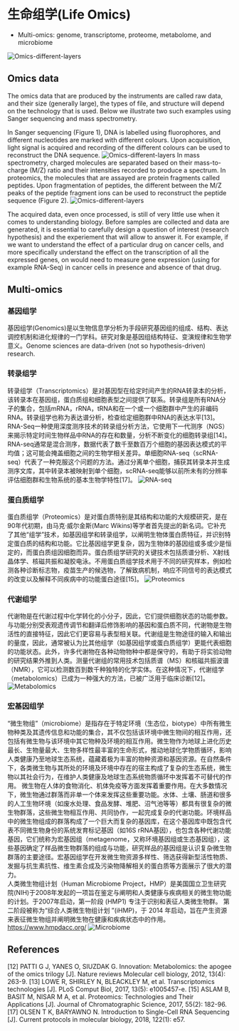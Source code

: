 # 生命组学(Life Omics) 

* Multi-omics: genome, transcriptome, proteome, metabolome, and microbiome

![Omics-different-layers](http://www.ligene.cn/images/Omics_differentLayers.gif)

## Omics data
The omics data that are produced by the instruments are called raw data, and their size (generally large), the types of file, and structure will depend on the technology that is used. Below we illustrate two such examples using Sanger sequencing and mass spectrometry.

In Sanger sequencing (Figure 1), DNA is labelled using fluorophores, and different nucleotides are marked with different colours. Upon acquisition, light signal is acquired and recording of the different colours can be used to reconstruct the DNA sequence.
![Omics-different-layers](http://www.ligene.cn/images/book/sanger-sequencing.jpg)
In mass spectrometry, charged molecules are separated based on their mass-to-charge (M/Z) ratio and their intensities recorded to produce a spectrum. In proteomics, the molecules that are assayed are protein fragments called peptides. Upon fragmentation of peptides, the different between the M/Z peaks of the peptide fragment ions can be used to reconstruct the peptide sequence (Figure 2).
![Omics-different-layers](http://www.ligene.cn/images/book/de-novo-pep-sequencing.jpg)

The acquired data, even once processed, is still of very little use when it comes to understanding biology. Before samples are collected and data are generated, it is essential to carefully design a question of interest (research hypothesis) and the experiement that will allow to answer it. For example, if we want to understand the effect of a particular drug on cancer cells, and more specifically understand the effect on the transcription of all the expressed genes, on would need to measure gene expression (using for example RNA-Seq) in cancer cells in presence and absence of that drug.

## Multi-omics
### 基因组学
基因组学(Genomics)是以生物信息学分析为手段研究基因组的组成、结构、表达调控机制和进化规律的一门学科。研究对象是基因组结构特征、变演规律和生物学意义。Genome sciences are data-driven (not so hypothesis-driven) research.

### 转录组学
转录组学（Transcriptomics）是对基因型在给定时间产生的RNA转录本的分析，该转录本在基因组，蛋白质组和细胞表型之间提供了联系。转录组是所有RNA分子的集合，包括mRNA，rRNA，tRNA和在一个或一个细胞群中产生的非编码RNA。转录组学也称为表达谱分析，检查给定细胞群中RNA的表达水平[13]。RNA-Seq一种使用深度测序技术的转录组分析方法，它使用下一代测序（NGS）来揭示特定时间生物样品中RNA的存在和数量，分析不断变化的细胞转录组[14]。
RNA-seq通常是混合测序，数据代表了数千至数百万个细胞的基因表达模式的平均值；这可能会掩盖细胞之间的生物学相关差异。单细胞RNA-seq（scRNA-seq）代表了一种克服这个问题的方法。通过分离单个细胞，捕获其转录本并生成测序文库，其中转录本被映射到单个细胞，scRNA-seq能够以前所未有的分辨率评估细胞群和生物系统的基本生物学特性[17]。
![RNA-seq](http://www.ligene.cn/images/book/scRNA-seq.png)


### 蛋白质组学
蛋白质组学（Proteomics）是对蛋白质特别是其结构和功能的大规模研究，是在90年代初期，由马克·威尔金斯(Marc Wikins)等学者首先提出的新名词。它补充了其他“组学”技术，如基因组学和转录组学，以阐明生物体蛋白质特征，并识别特定蛋白质的结构和功能。它比基因组学更复杂，因为生物体的基因组或多或少是恒定的，而蛋白质组因细胞而异。蛋白质组学研究的关键技术包括质谱分析、X射线晶体学、核磁共振和凝胶电泳。不用蛋白质组学技术用于不同的研究样本，例如检测各种诊断标志物，疫苗生产的候选物，了解致病机制，响应不同信号的表达模式的改变以及解释不同疾病中的功能蛋白途径[15]。
![Proteomics](http://www.ligene.cn/images/book/proteomics.png)

### 代谢组学
代谢物是在代谢过程中化学转化的小分子，因此，它们提供细胞状态的功能参数。与功能分别受表观遗传调节和翻译后修饰影响的基因和蛋白质不同，代谢物是生物活性的直接特征，因此它们更容易与表型相关联。代谢组是生物途径的输入和输出的量度，因此，通常被认为比其他组学（如基因组学或蛋白质组学）更能代表细胞的功能状态。此外，许多代谢物在各种动物物种中都是保守的，有助于将实验动物的研究结果外推到人类。测量代谢组的常用技术包括质谱（MS）和核磁共振波谱（NMR），它可以检测数百到数千种独特的化学实体。在这种情况下，代谢组学（metabolomics）已成为一种强大的方法，已被广泛用于临床诊断[12]。  
![Metabolomics](http://www.ligene.cn/images/book/metabolomics.jpg)

### 宏基因组学
“微生物组”（microbiome）是指存在于特定环境（生态位，biotype）中所有微生物种类及其遗传信息和功能的集合，其不仅包括该环境中微生物间的相互作用，还包括有微生物与该环境中其它物种及环境的相互作用。微生物作为地球上进化历史最长、生物量最大、生物多样性最丰富的生命形式，推动地球化学物质循环，影响人类健康乃至地球生态系统，蕴藏着极为丰富的物种资源和基因资源。在自然条件下，各类微生物与其所处的环境及环境中存在的宿主构成了复杂的生态系统，微生物以其社会行为，在维护人类健康及地球生态系统物质循环中发挥着不可替代的作用。
微生物在人体的食物消化、机体免疫等方面发挥着重要作用。在大多数情况下，微生物通过群落而非单一个体来发挥这些重要功能。水体、土壤、肠道和很多的人工生物环境（如废水处理、食品发酵、堆肥、沼气池等等）都具有很复杂的微生物群落，这些微生物相互作用、共同协作，一起完成复杂的代谢功能。环境样品中的微生物组成的群落构成了一个巨大而复杂的基因库，在这个基因库中既包含代表不同微生物身份的系统发育标记基因（如16S rRNA基因），也包含各种代谢功能基因，它们统称为宏基因组（metagenome，又称环境基因组或生态基因组），这些基因确定了样品微生物群落的组成与功能，研究样品的基因组是认识复杂微生物群落的主要途径。宏基因组学在开发微生物资源多样性、筛选获得新型活性物质、发掘与抗生素抗性、维生素合成及污染物降解相关的蛋白质等方面展示了很大的潜力。  
人类微生物组计划（Human Microbiome Project，HMP）是美国国立卫生研究院(NIH)于2008年发起的一项旨在鉴定与阐明和人类健康与疾病相关的微生物功能的计划。于2007年启动，第一阶段 (HMP1) 专注于识别和表征人类微生物群。 第二阶段被称为“综合人类微生物组计划 ”(iHMP)，于 2014 年启动，旨在产生资源来表征微生物组并阐明微生物在健康和疾病状态中的作用。https://www.hmpdacc.org/
![Microbiome](http://www.ligene.cn/images/book/HMP.png)




## References
[12] PATTI G J, YANES O, SIUZDAK G. Innovation: Metabolomics: the apogee of the omics trilogy [J]. Nature reviews Molecular cell biology, 2012, 13(4): 263-9.
[13] LOWE R, SHIRLEY N, BLEACKLEY M, et al. Transcriptomics technologies [J]. PLoS Comput Biol, 2017, 13(5): e1005457-e.
[15] ASLAM B, BASIT M, NISAR M A, et al. Proteomics: Technologies and Their Applications [J]. Journal of Chromatographic Science, 2017, 55(2): 182-96.
[17] OLSEN T K, BARYAWNO N. Introduction to Single-Cell RNA Sequencing [J]. Current protocols in molecular biology, 2018, 122(1): e57.


